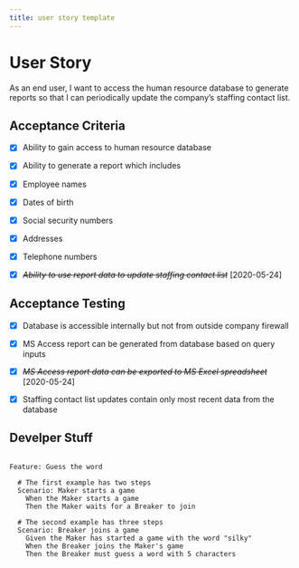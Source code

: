 ```yaml
---
title: user story template
---
```


# User Story

<div class="border p-5">
As an end user, I want to access the human resource database to generate reports so that I can periodically update the company’s staffing contact list.
</div>

## Acceptance Criteria

- [x] Ability to gain access to human resource database

- [x] Ability to generate a report which includes

- [x] Employee names

- [x] Dates of birth

- [x] Social security numbers

- [x] Addresses

- [x] Telephone numbers

- [x] ~~_Ability to use report data to update staffing contact list_~~ [2020-05-24]

## Acceptance Testing

- [x] Database is accessible internally but not from outside company firewall

- [x] MS Access report can be generated from database based on query inputs

- [x] ~~_MS Access report data can be exported to MS Excel spreadsheet_~~ [2020-05-24]

- [x] Staffing contact list updates contain only most recent data from the database


## Develper Stuff

```Gherkin

Feature: Guess the word

  # The first example has two steps
  Scenario: Maker starts a game
    When the Maker starts a game
    Then the Maker waits for a Breaker to join

  # The second example has three steps
  Scenario: Breaker joins a game
    Given the Maker has started a game with the word "silky"
    When the Breaker joins the Maker's game
    Then the Breaker must guess a word with 5 characters

```